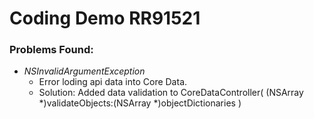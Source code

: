 # Coding Demo RR91521

### Problems Found:
* *NSInvalidArgumentException*
  * Error loding api data into Core Data. 
  * Solution: Added data validation to CoreDataController( (NSArray *)validateObjects:(NSArray *)objectDictionaries ) 
